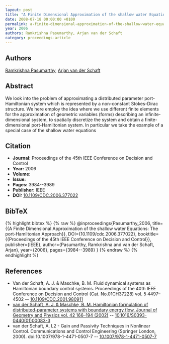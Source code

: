 ```yaml
---
layout: post
title: "A Finite Dimensional Approximation of the shallow water Equations: The port-Hamiltonian Approach"
date: 2008-07-18 00:00:00 +0100
permalink: a-finite-dimensional-approximation-of-the-shallow-water-equations-the-port-hamiltonian-approach
year: 2006
authors: Ramkrishna Pasumarthy, Arjan van der Schaft
category: proceedings-article
---
```

 
## Authors
[Ramkrishna Pasumarthy](authors/ramkrishna-pasumarthy), [Arjan van der Schaft](authors/arjan-van-der-schaft)
 
## Abstract
We look into the problem of approximating a distributed parameter port-Hamiltonian system which is represented by a non-constant Stokes-Dirac structure. We here employ the idea where we use different finite elements for the approximation of geometric variables (forms) describing an infinite-dimensional system, to spatially discretize the system and obtain a finite-dimensional port-Hamiltonian system. In particular we take the example of a special case of the shallow water equations
 
## Citation
- **Journal:** Proceedings of the 45th IEEE Conference on Decision and Control
- **Year:** 2006
- **Volume:** 
- **Issue:** 
- **Pages:** 3984--3989
- **Publisher:** IEEE
- **DOI:** [10.1109/CDC.2006.377022](https://doi.org/10.1109/CDC.2006.377022)
 
## BibTeX
{% highlight bibtex %}
{% raw %}
@inproceedings{Pasumarthy_2006,
  title={{A Finite Dimensional Approximation of the shallow water Equations: The port-Hamiltonian Approach}},
  DOI={10.1109/cdc.2006.377022},
  booktitle={{Proceedings of the 45th IEEE Conference on Decision and Control}},
  publisher={IEEE},
  author={Pasumarthy, Ramkrishna and van der Schaft, Arjan},
  year={2006},
  pages={3984--3989}
}
{% endraw %}
{% endhighlight %}
 
## References
- Van der Schaft, A. J. & Maschke, B. M. Fluid dynamical systems as Hamiltonian boundary control systems. Proceedings of the 40th IEEE Conference on Decision and Control (Cat. No.01CH37228) vol. 5 4497–4502 -- [10.1109/CDC.2001.980911](https://doi.org/10.1109/CDC.2001.980911)
- [van der Schaft, A. J. & Maschke, B. M. Hamiltonian formulation of distributed-parameter systems with boundary energy flow. Journal of Geometry and Physics vol. 42 166–194 (2002)](hamiltonian-formulation-of-distributed-parameter-systems-with-boundary-energy-flow) -- [10.1016/S0393-0440(01)00083-3](https://doi.org/10.1016/S0393-0440(01)00083-3)
- van der Schaft, A. L2 - Gain and Passivity Techniques in Nonlinear Control. Communications and Control Engineering (Springer London, 2000). doi:10.1007/978-1-4471-0507-7 -- [10.1007/978-1-4471-0507-7](https://doi.org/10.1007/978-1-4471-0507-7)

